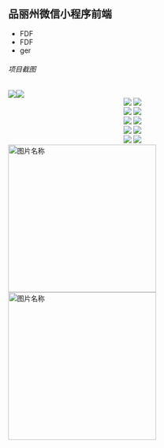 ## 品丽州微信小程序前端
* FDF
* FDF
* ger

###### 项目截图
<div style="text-align:center;display:flex;">
  <image src="./app-screenshots/IMG_001.PNG" style="width=40%;"></image>
  <img src="./app-screenshots/IMG_002.PNG" style="width=40%;"></img>
</div>
 <div style="text-align:center;">
   <img src="./app-screenshots/IMG_003.PNG" style="width=40%;"></img>
   <img src="./app-screenshots/IMG_004.PNG" style="width=40%;"></img>
 </div>
 <div style="text-align:center;">
   <img src="./app-screenshots/IMG_005.PNG" style="width=150px;"></img>
   <img src="./app-screenshots/IMG_006.PNG" style="width=150px;"></img>
 </div>
 <div style="text-align:center;">
   <img src="./app-screenshots/IMG_007.PNG" style="width=40%;"></img>
   <img src="./app-screenshots/IMG_008.PNG" style="width=40%;"></img>
 </div>
 <div style="text-align:center;">
   <img src="./app-screenshots/IMG_009.PNG" style="width=40%;"></img>
   <img src="./app-screenshots/IMG_010.PNG" style="width=40%;"></img>
 </div>
  <div style="text-align:center;">
    <img src="./app-screenshots/IMG_011.PNG" style="width=40%;"></img>
    <img src="./app-screenshots/IMG_012.PNG" style="width=40%;"></img>
  </div>
  <img src="./app-screenshots/IMG_011.PNG"  width = "300"  alt="图片名称" align=center></img>
    <img src="./app-screenshots/IMG_012.PNG"  width = "300"  alt="图片名称" align=center></img>
